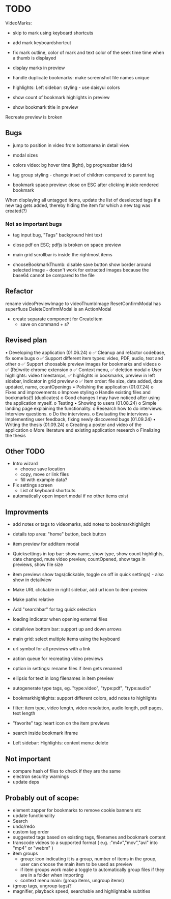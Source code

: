 # TODO


VideoMarks:
* skip to mark using keyboard shortcuts
* add mark keyboardshortcut
* fix mark outline, color of mark and text color of the seek time time when a thumb is displayed
* display marks in preview




* handle duplicate bookmarks: make screenshot file names unique
* highlights: Left sidebar: styling - use daisyui colors
* show count of bookmark highlights in preview
* show bookmark title in preview

Recreate preview is broken 

## Bugs
* jump to position in video from bottomarea in detail view
* modal sizes
* colors video: bg hover time (light), bg progressbar (dark)
* tag group styling - change inset of children compared to parent tag

* bookmark space preview: 
    close on ESC after clicking inside rendered bookmark

When displaying all untagged items, update the list of deselected tags if a new tag gets added, thereby hiding the item for which a new tag was created(?)

### Not so important bugs
* tag input bug, "Tags" background hint text
* close pdf on ESC; pdfjs is broken on space preview
* main grid scrollbar is inside the rightmost items

* chooseBookmarkThumb: 
    disable save button
    show border around selected image - doesn't work for extracted images because the base64 cannot be compared to the file

## Refactor
rename videoPreviewImage to videoThumbImage
ResetConfirmModal has superfluos <Modal>
DeleteConfirmModal is an ActionModal
* create separate component for CreateItem
    - save on command + s?

## Revised plan
•	Developing the application (01.06.24)
    o	✅ Cleanup and refactor codebase, fix some bugs
    o	✅ Support different item types: video, PDF, audio, text and other
    o	✅ Support choosable preview images for bookmarks and videos
    o	✅ (Re)write chrome extension
    o	✅ Context menu, ✅ deletion modal
    o	User highlights: video timestamps, ✅ highlights in bookmarks, preview in left sidebar, indicator in grid preview
    o	✅ Item order: file size, date added, date updated, name, countOpenings
•	Polishing the application (01.07.24)
    o	Fixes and improvements
    o	Improve styling
    o	Handle existing files and bookmarks(!) (duplicates)
    o	Good changes I may have noticed after using the application myself.
    o	Testing
•	Showing to users (01.08.24)
    o	Simple landing page explaining the functionality.
    o	Research how to do interviews: Interview questions.
    o	Do the interviews.
    o	Evaluating the interviews
•	Implementing user feedback, fixing newly discovered bugs (01.09.24)
•	Writing the thesis (01.09.24)
    o	Creating a poster and video of the application
    o	More literature and existing application research
    o	Finalizing the thesis


## Other TODO
* Intro wizard
    * choose save location
    * copy, move or link files
    * fill with example data?
* Fix settings screen
    * List of keyboard shortcuts
* automatically open import modal if no other items exist

## Improvments
* add notes or tags to videomarks, add notes to bookmarkhighlight
* details top area: "home" button, back button
* item preview for additem modal
* Quicksettings in top bar: show name, show type, show count highlights, date changed, mute video preview, countOpened, show tags in previews, show file size
* item preview: show tags(clickable, toggle on off in quick settings) - also show in detailview
* Make URL clickable in right sidebar, add url icon to item preview
* Make paths relative
* Add "searchbar" for tag quick selection 

* loading indicator when opening external files
* detailview bottom bar: support up and down arrows
* main grid: select multiple items using the keyboard
* url symbol for all previews with a link
* action queue for recreating video previews
* option in settings: rename files if item gets renamed
* ellipsis for text in long filenames in item preview
* autogenerate type tags, eg. "type:video", "type:pdf", "type:audio"
* bookmarkhighlights: support different colors, add notes to highlights
* filter: item type, video length, video resolution, audio length, pdf pages, text length
* "favorite" tag: heart icon on the item previews
* search inside bookmark iframe
* Left sidebar: Highlights: context menu: delete

## Not important
* compare hash of files to check if they are the same
* electron security warnings
* update deps


## Probably out of scope:
* element zapper for bookmarks to remove cookie banners etc
* update functionality
* Search
* undo/redo  
* custom tag order
* suggested tags based on existing tags, filenames and bookmark content
* transcode videos to a supported format ( e.g. :"m4v","mov","avi" into "mp4" or "webm" )
* item groups
    * group: icon indicating it is a group,  number of items in the group, user can choose the main item to be used as preview
    * if item groups work make a toggle to automatically group files if they are in a folder when importing
    * context menu main: (group items, ungroup items)
* (group tags, ungroup tags)?
* magnifier, playback speed, searchable and highlightable subtitles
